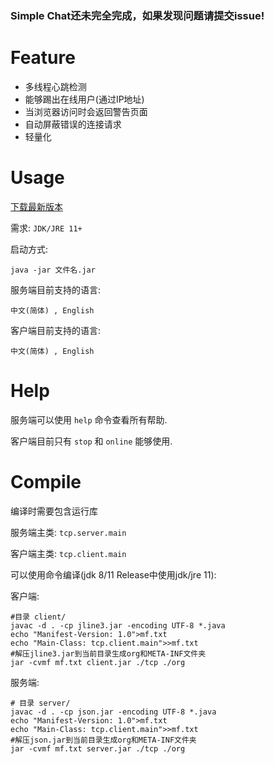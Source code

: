 ### Simple Chat还未完全完成，如果发现问题请提交issue!

# Feature

 - 多线程心跳检测
 - 能够踢出在线用户(通过IP地址)
 - 当浏览器访问时会返回警告页面
 - 自动屏蔽错误的连接请求
 - 轻量化

# Usage
[下载最新版本](https://github.com/XIAYM-gh/Java-Socket-Simple-Chat/releases/tag/v1.0.0)

需求: `JDK/JRE 11+`

启动方式:<br>

```shell
java -jar 文件名.jar
```

服务端目前支持的语言:

`中文(简体) , English`

客户端目前支持的语言:

`中文(简体) , English`

# Help

服务端可以使用 `help` 命令查看所有帮助.

客户端目前只有 `stop` 和 `online` 能够使用.

# Compile

编译时需要包含运行库<br>

服务端主类: `tcp.server.main`

客户端主类: `tcp.client.main`

可以使用命令编译(jdk 8/11 Release中使用jdk/jre 11):


客户端:

```shell
#目录 client/
javac -d . -cp jline3.jar -encoding UTF-8 *.java
echo "Manifest-Version: 1.0">mf.txt
echo "Main-Class: tcp.client.main">>mf.txt
#解压jline3.jar到当前目录生成org和META-INF文件夹
jar -cvmf mf.txt client.jar ./tcp ./org
```

服务端:

```shell
# 目录 server/
javac -d . -cp json.jar -encoding UTF-8 *.java
echo "Manifest-Version: 1.0">mf.txt
echo "Main-Class: tcp.client.main">>mf.txt
#解压json.jar到当前目录生成org和META-INF文件夹
jar -cvmf mf.txt server.jar ./tcp ./org
```
